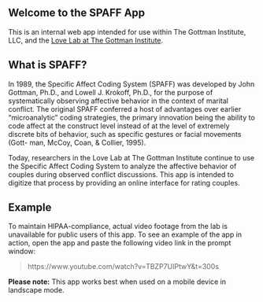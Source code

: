 ## Welcome to the SPAFF App

This is an internal web app intended for use within The Gottman Institute, LLC, and the <a href="https://www.gottman.com/love-lab/" target="_blank">Love Lab at The Gottman Institute</a>.

## What is SPAFF?

In 1989, the Specific Affect Coding System (SPAFF) was developed by John Gottman, Ph.D., and Lowell J. Krokoff, Ph.D., for the purpose of systematically observing affective behavior in the context of marital conflict. The original SPAFF conferred a host of advantages over earlier “microanalytic” coding strategies, the primary innovation being the ability to code affect at the construct level instead of at the level of extremely discrete bits of behavior, such as specific gestures or facial movements (Gott- man, McCoy, Coan, & Collier, 1995).

Today, researchers in the Love Lab at The Gottman Institute continue to use the Specific Affect Coding System to analyze the affective behavior of couples during observed conflict discussions. This app is intended to digitize that process by providing an online interface for rating couples.

## Example

To maintain HIPAA-compliance, actual video footage from the lab is unavailable for public users of this app. To see an example of the app in action, open the app and paste the following video link in the prompt window:

<blockquote>https://www.youtube.com/watch?v=TBZP7UIPtwY&t=300s</blockquote>

<strong>Please note:</strong> This app works best when used on a mobile device in landscape mode.
